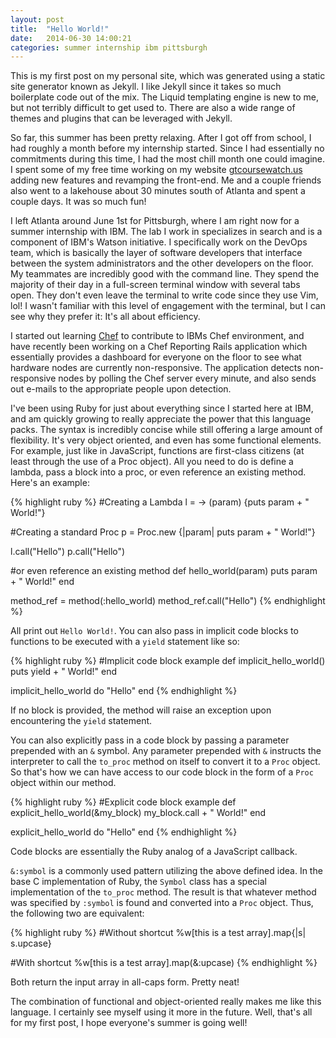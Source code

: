```yaml
---
layout: post
title:  "Hello World!"
date:   2014-06-30 14:00:21
categories: summer internship ibm pittsburgh
---
```


This is my first post on my personal site, which was generated using a static site generator known as Jekyll. I like Jekyll since it takes so much boilerplate code out of the mix. The Liquid templating engine is new to me, but not terribly difficult to get used to. There are also a wide range of themes and plugins that can be leveraged with Jekyll.

So far, this summer has been pretty relaxing. After I got off from school, I had roughly a month before my internship started. Since I had essentially no commitments during this time, I had the most chill month one could imagine. I spent some of my free time working on my website [gtcoursewatch.us][gtcoursewatch] adding new features and revamping the front-end. Me and a couple friends also went to a lakehouse about 30 minutes south of Atlanta and spent a couple days. It was so much fun!

I left Atlanta around June 1st for Pittsburgh, where I am right now for a summer internship with IBM. The lab I work in specializes in search and is a component of IBM's Watson initiative. I specifically work on the DevOps team, which is basically the layer of software developers that interface between the system administrators and the other developers on the floor. My teammates are incredibly good with the command line. They spend the majority of their day in a full-screen terminal window with several tabs open. They don't even leave the terminal to write code since they use Vim, lol! I wasn't familiar with this level of engagement with the terminal, but I can see why they prefer it: It's all about efficiency.

I started out learning [Chef][chef] to contribute to IBMs Chef environment, and have recently been working on a Chef Reporting Rails application which essentially provides a dashboard for everyone on the floor to see what hardware nodes are currently non-responsive. The application detects non-responsive nodes by polling the Chef server every minute, and also sends out e-mails to the appropriate people upon detection.

I've been using Ruby for just about everything since I started here at IBM, and am quickly growing to really appreciate the power that this language packs. The syntax is incredibly concise while still offering a large amount of flexibility. It's very object oriented, and even has some functional elements. For example, just like in JavaScript, functions are first-class citizens (at least through the use of a Proc object). All you need to do is define a lambda, pass a block into a proc, or even reference an existing method. Here's an example:

{% highlight ruby %}
#Creating a Lambda
l = -> (param) {puts param + " World!"}

#Creating a standard Proc
p = Proc.new {|param| puts param + " World!"}

l.call("Hello")
p.call("Hello")

#or even reference an existing method
def hello_world(param)
  puts param + " World!"
end

method_ref = method(:hello_world)
method_ref.call("Hello")
{% endhighlight %}

All print out ```Hello World!```. You can also pass in implicit code blocks to functions to be executed with a ```yield``` statement like so:

{% highlight ruby %}
#Implicit code block example
def implicit_hello_world()
  puts yield + " World!"
end

implicit_hello_world do
  "Hello"
end
{% endhighlight %}

If no block is provided, the method will raise an exception upon encountering the ```yield``` statement. 

You can also explicitly pass in a code block by passing a parameter prepended with an ```&``` symbol. Any parameter prepended with ```&``` instructs the interpreter to  call the ```to_proc``` method on itself to convert it to a ```Proc``` object. So that's how we can have access to our code block in the form of a ```Proc``` object within our method.

{% highlight ruby %}
#Explicit code block example
def explicit_hello_world(&my_block)
  my_block.call + " World!"
end

explicit_hello_world do
  "Hello"
end
{% endhighlight %}

Code blocks are essentially the Ruby analog of a JavaScript callback.

```&:symbol``` is a commonly used pattern utilizing the above defined idea. In the base C implementation of Ruby, the ```Symbol``` class has a special implementation of the ```to_proc``` method. The result is that whatever method was specified by ```:symbol``` is found and converted into a ```Proc``` object. Thus, the following two are equivalent:

{% highlight ruby %}
#Without shortcut
%w[this is a test array].map{|s| s.upcase}

#With shortcut
%w[this is a test array].map(&:upcase)
{% endhighlight %}

Both return the input array in all-caps form. Pretty neat!

The combination of functional and object-oriented really makes me like this language. I certainly see myself using it more in the future. 
Well, that's all for my first post, I hope everyone's summer is going well!

[gtcoursewatch]: http://gtcoursewatch.us
[chef]: http://www.getchef.com/